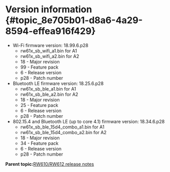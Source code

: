 # Version information {#topic_8e705b01-d8a6-4a29-8594-effea916f429}

-   Wi-Fi firmware version: 18.99.6.p28
    -   rw61x\_sb\_wifi\_a1.bin for A1
    -   rw61x\_sb\_wifi\_a2.bin for A2
    -   18 - Major revision
    -   99 - Feature pack
    -   6 - Release version
    -   p28 - Patch number
-   Bluetooth LE firmware version: 18.25.6.p28
    -   rw61x\_sb\_ble\_a1.bin for A1
    -   rw61x\_sb\_ble\_a2.bin for A2
    -   18 - Major revision
    -   25 - Feature pack
    -   6 - Release version
    -   p28 - Patch number
-   802.15.4 and Bluetooth LE \(up to core 4.1\) firmware version: 18.34.6.p28
    -   rw61x\_sb\_ble\_15d4\_combo\_a1.bin for A1
    -   rw61x\_sb\_ble\_15d4\_combo\_a2.bin for A2
    -   18 - Major revision
    -   34 - Feature pack
    -   6 - Release version
    -   p28 - Patch number

**Parent topic:**[RW610/RW612 release notes](../topics/rw610-rw612-release-notes.md)

